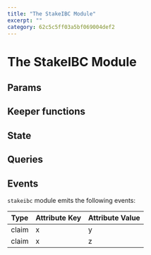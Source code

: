 ```yaml
---
title: "The StakeIBC Module"
excerpt: ""
category: 62c5c5ff03a5bf069004def2
---
```


# The StakeIBC Module

## Params

## Keeper functions

## State

## Queries

## Events

`stakeibc` module emits the following events:

| Type  | Attribute Key | Attribute Value |
| ----- | ------------- | --------------- |
| claim |       x       |        y        |
| claim |       x       |        z        |



